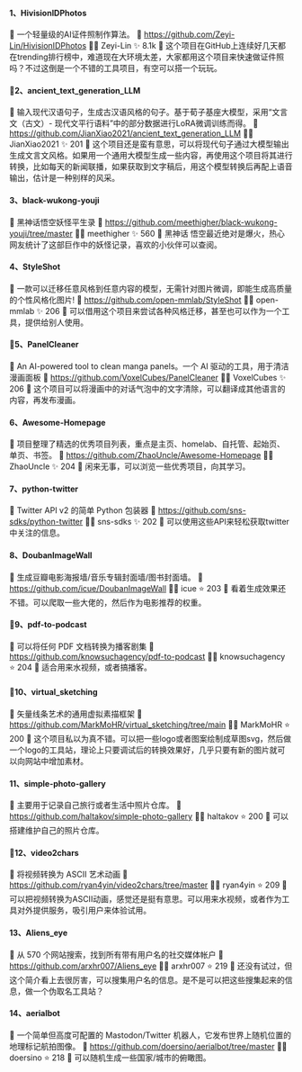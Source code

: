 #### 1、HivisionIDPhotos
📄 一个轻量级的AI证件照制作算法。
🔗 https://github.com/Zeyi-Lin/HivisionIDPhotos
🧑‍💻 Zeyi-Lin ✨ 8.1k
🔖 这个项目在GitHub上连续好几天都在trending排行榜中，难道现在大环境太差，大家都用这个项目来快速做证件照吗？不过这倒是一个不错的工具项目，有空可以搭一个玩玩。

#### 🚩2、ancient_text_generation_LLM

📄 输入现代汉语句子，生成古汉语风格的句子。基于荀子基座大模型，采用“文言文（古文）- 现代文平行语料”中的部分数据进行LoRA微调训练而得。
🔗 https://github.com/JianXiao2021/ancient_text_generation_LLM
🧑‍💻 JianXiao2021 ✨ 201
🔖 这个项目还是蛮有意思，可以将现代句子通过大模型输出生成文言文风格。如果用一个通用大模型生成一些内容，再使用这个项目将其进行转换，比如每天的新闻联播，如果获取到文字稿后，用这个模型转换后再配上语音输出，估计是一种别样的风采。

#### 3、black-wukong-youji
📄 黑神话悟空妖怪平生录
🔗 https://github.com/meethigher/black-wukong-youji/tree/master
🧑‍💻 meethigher ✨ 560
🔖 黑神话 悟空最近绝对是爆火，热心网友统计了这部巨作中的妖怪记录，喜欢的小伙伴可以查阅。

#### 4、StyleShot
📄 一款可以迁移任意风格到任意内容的模型，无需针对图片微调，即能生成高质量的个性风格化图片!
🔗 https://github.com/open-mmlab/StyleShot
🧑‍💻 open-mmlab ✨ 206
🔖 可以借用这个项目来尝试各种风格迁移，甚至也可以作为一个工具，提供给别人使用。

#### 🚩5、PanelCleaner
📄 An AI-powered tool to clean manga panels。一个 AI 驱动的工具，用于清洁漫画面板
🔗 https://github.com/VoxelCubes/PanelCleaner
🧑‍💻 VoxelCubes ✨ 206
🔖 这个项目可以将漫画中的对话气泡中的文字清除，可以翻译成其他语言的内容，再发布漫画。

#### 6、Awesome-Homepage
📄 项目整理了精选的优秀项目列表，重点是主页、homelab、自托管、起始页、单页、书签。
🔗 https://github.com/ZhaoUncle/Awesome-Homepage
🧑‍💻 ZhaoUncle ✨ 204
🔖 闲来无事，可以浏览一些优秀项目，向其学习。

#### 7、python-twitter
📄 Twitter API v2 的简单 Python 包装器
🔗 https://github.com/sns-sdks/python-twitter
🧑‍💻 sns-sdks  ✨ 202
🔖 可以使用这些API来轻松获取twitter中关注的信息。

#### 8、DoubanImageWall
📄 生成豆瓣电影海报墙/音乐专辑封面墙/图书封面墙。
🔗 https://github.com/icue/DoubanImageWall
🧑‍💻 icue ⭐ 203
🔖 看着生成效果还不错。可以爬取一些大佬的，然后作为电影推荐的权重。

#### 🚩9、pdf-to-podcast
📄 可以将任何 PDF 文档转换为播客剧集
🔗 https://github.com/knowsuchagency/pdf-to-podcast
🧑‍💻 knowsuchagency ⭐ 204
🔖 适合用来水视频，或者搞播客。

#### 🚩10、virtual_sketching
📄 矢量线条艺术的通用虚拟素描框架
🔗 https://github.com/MarkMoHR/virtual_sketching/tree/main
🧑‍💻 MarkMoHR ⭐ 200
🔖 这个项目私以为真不错。可以把一些logo或者图案绘制成草图svg，然后做一个logo的工具站，理论上只要调试后的转换效果好，几乎只要有新的图片就可以向网站中增加素材。

#### 11、simple-photo-gallery
📄 主要用于记录自己旅行或者生活中照片仓库。
🔗 https://github.com/haltakov/simple-photo-gallery
🧑‍💻 haltakov ⭐ 200
🔖 可以搭建维护自己的照片仓库。

#### 🚩12、video2chars
📄 将视频转换为 ASCII 艺术动画
🔗 https://github.com/ryan4yin/video2chars/tree/master
🧑‍💻 ryan4yin ⭐ 209
🔖 可以把视频转换为ASCII动画，感觉还是挺有意思。可以用来水视频，或者作为工具对外提供服务，吸引用户来体验试用。

#### 13、Aliens_eye
📄 从 570 个网站搜索，找到所有带有用户名的社交媒体帐户
🔗 https://github.com/arxhr007/Aliens_eye
🧑‍💻 arxhr007 ⭐ 219
🔖 还没有试过，但这个简介看上去很厉害，可以搜集用户名的信息。是不是可以把这些搜集起来的信息，做一个伪取名工具站？

#### 14、aerialbot
📄 一个简单但高度可配置的 Mastodon/Twitter 机器人，它发布世界上随机位置的地理标记航拍图像。
🔗 https://github.com/doersino/aerialbot/tree/master
🧑‍💻 doersino ⭐ 218
🔖 可以随机生成一些国家/城市的俯瞰图。
